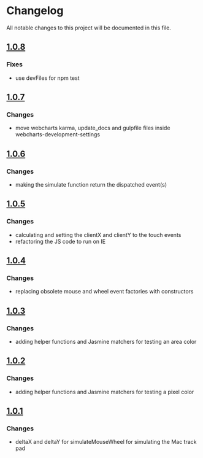 # Changelog
All notable changes to this project will be documented in this file.

## [1.0.8]
### Fixes ###
- use devFiles for npm test

## [1.0.7]
### Changes ###
- move webcharts karma, update_docs and gulpfile files inside webcharts-development-settings

## [1.0.6]
### Changes ###
- making the simulate function return the dispatched event(s)

## [1.0.5]
### Changes ###
- calculating and setting the clientX and clientY to the touch events
- refactoring the JS code to run on IE

## [1.0.4]
### Changes ###
- replacing obsolete mouse and wheel event factories with constructors

## [1.0.3]
### Changes ###
- adding helper functions and Jasmine matchers for testing an area color

## [1.0.2]
### Changes ###
- adding helper functions and Jasmine matchers for testing a pixel color

## [1.0.1]
### Changes ###
- deltaX and deltaY for simulateMouseWheel for simulating the Mac track pad


[1.0.8]: https://github.com/ni-kismet/webcharts-development-settings/compare/v1.0.7...v1.0.8
[1.0.7]: https://github.com/ni-kismet/webcharts-development-settings/compare/v1.0.6...v1.0.7
[1.0.6]: https://github.com/ni-kismet/webcharts-development-settings/compare/v1.0.5...v1.0.6
[1.0.5]: https://github.com/ni-kismet/webcharts-development-settings/compare/v1.0.4...v1.0.5
[1.0.4]: https://github.com/ni-kismet/webcharts-development-settings/compare/v1.0.3...v1.0.4
[1.0.3]: https://github.com/ni-kismet/webcharts-development-settings/compare/v1.0.2...v1.0.3
[1.0.2]: https://github.com/ni-kismet/webcharts-development-settings/compare/v1.0.1...v1.0.2
[1.0.1]: https://github.com/ni-kismet/webcharts-development-settings/compare/v1.0.0...v1.0.1
